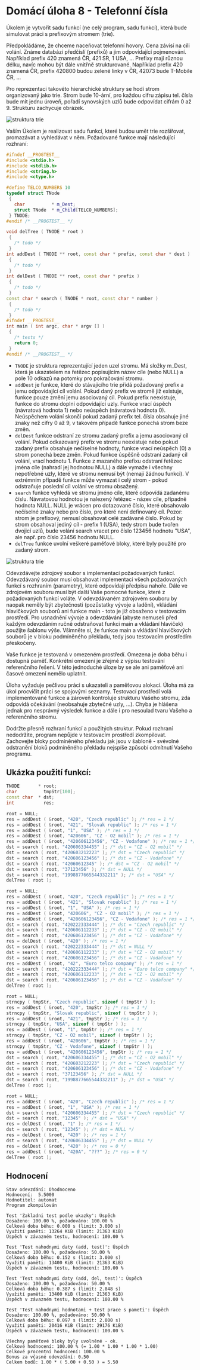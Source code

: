 # Domácí úloha 8 - Telefonní čísla 

Úkolem je vytvořit sadu funkcí (ne celý program, sadu funkcí), která bude simulovat práci s prefixovým stromem (trie).

Předpokládáme, že chceme naceňovat telefonní hovory. Cena závisí na cíli volání. Známe databázi předčíslí (prefixů) a jim odpovídající pojmenování. Například prefix 420 znamená ČR, 421 SR, 1 USA, ... Prefixy mají různou délku, navíc mohou být dále vnitřně strukturované. Například prefix 420 znamená ČR, prefix 420800 budou zelené linky v ČR, 42073 bude T-Mobile ČR, ...

Pro reprezentaci takovéto hierarchické struktury se hodí strom organizovaný jako trie. Strom bude 10-ární, pro každou cifru zápisu tel. čísla bude mít jednu úroveň, pořadí synovských uzlů bude odpovídat cifrám 0 až 9. Strukturu zachycuje obrázek.

![struktura trie](https://github.com/melkamar/bi-pa1/tree/master/homeworks/8/trie1.PNG "Struktura trie")

Vaším Úkolem je realizovat sadu funkcí, které budou umět trie rozšiřovat, promazávat a vyhledávat v něm. Požadované funkce mají následující rozhraní:

```c++
#ifndef __PROGTEST__
#include <stdio.h>
#include <stdlib.h>
#include <string.h>
#include <ctype.h>

#define TELCO_NUMBERS 10
typedef struct TNode
 {
   char          * m_Dest;
   struct TNode  * m_Child[TELCO_NUMBERS];
 } TNODE;
#endif /* __PROGTEST__ */

void delTree ( TNODE * root )
 {
   /* todo */
 }
int addDest ( TNODE ** root, const char * prefix, const char * dest )
 {
   /* todo */
 }
int delDest ( TNODE ** root, const char * prefix )
 {
   /* todo */
 }
const char * search ( TNODE * root, const char * number )
 {
   /* todo */
 }
#ifndef __PROGTEST__
int main ( int argc, char * argv [] )
 {
   /* tests */
   return 0;
 }
#endif /* __PROGTEST__ */
```

- ```TNODE```
je struktura reprezentující jeden uzel stromu. Má složky m_Dest, která je ukazatelem na řetězec popisujícím název cíle (nebo NULL) a pole 10 odkazů na potomky pro pokračování stromu.
- ```addDest```
je funkce, které do stávajícího trie přidá požadovaný prefix a jemu odpovídající cíl volání. Pokud daný prefix ve stromě již existuje, funkce pouze změní jemu asociovaný cíl. Pokud prefix neexistuje, funkce do stromu doplní odpovídající uzly. Funkce vrací úspěch (návratová hodnota 1) nebo neúspěch (návratová hodnota 0). Neúspěchem volání skončí pokud zadaný prefix tel. čísla obsahuje jiné znaky než cifry 0 až 9, v takovém případě funkce ponechá strom beze změn.
- ```delDest```
funkce odstraní ze stromu zadaný prefix a jemu asociovaný cíl volání. Pokud odkazovaný prefix ve stromu neexistuje nebo pokud zadaný prefix obsahuje nečíselné hodnoty, funkce vrací neúspěch (0) a strom ponechá beze změn. Pokud funkce úspěšně odstraní zadaný cíl volání, vrací hodnotu 1. Funkce z mazaného prefixu odstraní řetězec jména cíle (nahradí jej hodnotou NULL) a dále vymaže i všechny nepotřebné uzly, které ve stromu nemusí být (nemají žádnou funkci). V extrémním případě funkce může vymazat i celý strom - pokud odstraňuje poslední cíl volání ve stromu obsažený.
- ```search```
funkce vyhledá ve stromu jméno cíle, které odpovídá zadanému číslu. Návratovou hodnotou je nalezený řetězec - název cíle, případně hodnota NULL. NULL je vrácen pro dotazované číslo, které obsahovalo nečíselné znaky nebo pro číslo, pro které není definovaný cíl. Pozor: strom je prefixový, nemusí obsahovat celé zadávané číslo. Pokud by strom obsahoval jediný cíl - prefix 1 (USA), tedy strom bude tvořen dvojicí uzlů, bude volání search vracet pro číslo 123456 hodnotu "USA", ale např. pro číslo 23456 hodnotu NULL.
- ```delTree```
funkce uvolní veškeré paměťové bloky, které byly použité pro zadaný strom.

![struktura trie](https://github.com/melkamar/bi-pa1/tree/master/homeworks/8/trie2.PNG "Struktura trie")

Odevzdávejte zdrojový soubor s implementací požadovaných funkcí. Odevzdávaný soubor musí obsahovat implementaci všech požadovaných funkcí s rozhraním (parametry), které odpovídají předpisu nahoře. Dále ve zdrojovém souboru musí být další Vaše pomocné funkce, které z požadovaných funkcí voláte. V odevzdávaném zdrojovém souboru by naopak neměly být zbytečnosti (pozůstatky vývoje a ladění), vkládání hlavičkových souborů ani funkce main - toto je již obsaženo v testovacím prostředí. Pro usnadnění vývoje a odevzdávání (abyste nemuseli před každým odevzdáním ručně odstraňovat funkci main a vkládání hlaviček) použijte šablonu výše. Všimněte si, že funkce main a vkládání hlavičkových souborů je v bloku podmíněného překladu, tedy jsou testovacím prostředím přeskočeny.

Vaše funkce je testovaná v omezeném prostředí. Omezena je doba běhu i dostupná paměť. Konkrétní omezení je zřejmé z výpisu testování referenčního řešení. V této jednoduché úloze by se ale ani paměťové ani časové omezení nemělo uplatnit.

Úloha vyžaduje pečlivou práci s ukazateli a paměťovou alokací. Úloha má za úkol procvičit práci se spojovými seznamy. Testovací prostředí volá implementované funkce a zároveň kontroluje strukturu Vašeho stromu, zda odpovídá očekávání (neobsahuje zbytečné uzly, ...). Chyba je hlášena jednak pro nesprávný výsledek funkce a dále i pro nesoulad tvaru Vašeho a referenčního stromu.

Dodržte přesně rozhraní funkcí a použitých struktur. Pokud rozhraní nedodržíte, program nepůjde v testovacím prostředí zkompilovat. Zachovejte bloky podmíněného překladu jak jsou v šabloně - svévolné odstranění bloků podmíněného překladu nejspíše způsobí odmítnutí Vašeho programu.

## Ukázka použití funkcí:

```c++
TNODE       * root;
char          tmpStr[100];
const char  * dst;
int           res;

root = NULL;
res = addDest ( &root, "420", "Czech republic" ); /* res = 1 */
res = addDest ( &root, "421", "Slovak republic" ); /* res = 1 */
res = addDest ( &root, "1", "USA" ); /* res = 1 */
res = addDest ( &root, "420606", "CZ - O2 mobil" ); /* res = 1 */
res = addDest ( &root, "420606123456", "CZ - Vodafone" ); /* res = 1 */
dst = search ( root, "420606334455" ); /* dst = "CZ - O2 mobil" */
dst = search ( root, "420603212223" ); /* dst = "Czech republic" */
dst = search ( root, "420606123456" ); /* dst = "CZ - Vodafone" */
dst = search ( root, "42060612345" ); /* dst = "CZ - O2 mobil" */
dst = search ( root, "37123456" ); /* dst = NULL */
dst = search ( root, "1998877665544332211" ); /* dst = "USA" */
delTree ( root );

root = NULL;
res = addDest ( &root, "420", "Czech republic" ); /* res = 1 */
res = addDest ( &root, "421", "Slovak republic" ); /* res = 1 */
res = addDest ( &root, "1", "USA" ); /* res = 1 */
res = addDest ( &root, "420606", "CZ - O2 mobil" ); /* res = 1 */
res = addDest ( &root, "420606123456", "CZ - Vodafone" ); /* res = 1 */
dst = search ( root, "420222333444" ); /* dst = "Czech republic" */
dst = search ( root, "420606112233" ); /* dst = "CZ - O2 mobil" */
dst = search ( root, "420606123456" ); /* dst = "CZ - Vodafone" */
res = delDest ( &root, "420" ); /* res = 1 */
dst = search ( root, "420222333444" ); /* dst = NULL */
dst = search ( root, "420606112233" ); /* dst = "CZ - O2 mobil" */
dst = search ( root, "420606123456" ); /* dst = "CZ - Vodafone" */
res = addDest ( &root, "42", "Euro telco company" ); /* res = 1 */
dst = search ( root, "420222333444" ); /* dst = "Euro telco company" */
dst = search ( root, "420606112233" ); /* dst = "CZ - O2 mobil" */
dst = search ( root, "420606123456" ); /* dst = "CZ - Vodafone" */
delTree ( root );

root = NULL;
strncpy ( tmpStr, "Czech republic", sizeof ( tmpStr ) );
res = addDest ( &root, "420", tmpStr ); /* res = 1 */
strncpy ( tmpStr, "Slovak republic", sizeof ( tmpStr ) );
res = addDest ( &root, "421", tmpStr ); /* res = 1 */
strncpy ( tmpStr, "USA", sizeof ( tmpStr ) );
res = addDest ( &root, "1", tmpStr ); /* res = 1 */
strncpy ( tmpStr, "CZ - O2 mobil", sizeof ( tmpStr ) );
res = addDest ( &root, "420606", tmpStr ); /* res = 1 */
strncpy ( tmpStr, "CZ - Vodafone", sizeof ( tmpStr ) );
res = addDest ( &root, "420606123456", tmpStr ); /* res = 1 */
dst = search ( root, "420606334455" ); /* dst = "CZ - O2 mobil" */
dst = search ( root, "420603212223" ); /* dst = "Czech republic" */
dst = search ( root, "420606123456" ); /* dst = "CZ - Vodafone" */
dst = search ( root, "37123456" ); /* dst = NULL */
dst = search ( root, "1998877665544332211" ); /* dst = "USA" */
delTree ( root );

root = NULL;
res = addDest ( &root, "420", "Czech republic" ); /* res = 1 */
res = addDest ( &root, "1", "USA" ); /* res = 1 */
dst = search ( root, "420606334455" ); /* dst = "Czech republic" */
dst = search ( root, "12345" ); /* dst = "USA" */
res = delDest ( &root, "1" ); /* res = 1 */
dst = search ( root, "12345" ); /* dst = NULL */
res = delDest ( &root, "420" ); /* res = 1 */
dst = search ( root, "420606334455" ); /* dst = NULL */
res = delDest ( &root, "420" ); /* res = 0 */
res = addDest ( &root, "420A", "???" ); /* res = 0 */
delTree ( root );
```

## Hodnocení

```
Stav odevzdání:	Ohodnoceno
Hodnocení:	5.5000
Hodnotitel: automat
Program zkompilován

Test 'Zakladni test podle ukazky': Úspěch
Dosaženo: 100.00 %, požadováno: 100.00 %
Celková doba běhu: 0.000 s (limit: 3.000 s)
Využití paměti: 13264 KiB (limit: 21363 KiB)
Úspěch v závazném testu, hodnocení: 100.00 %

Test 'Test nahodnymi daty (add, test)': Úspěch
Dosaženo: 100.00 %, požadováno: 50.00 %
Celková doba běhu: 0.152 s (limit: 3.000 s)
Využití paměti: 13400 KiB (limit: 21363 KiB)
Úspěch v závazném testu, hodnocení: 100.00 %

Test 'Test nahodnymi daty (add, del, test)': Úspěch
Dosaženo: 100.00 %, požadováno: 50.00 %
Celková doba běhu: 0.387 s (limit: 2.848 s)
Využití paměti: 13400 KiB (limit: 21363 KiB)
Úspěch v závazném testu, hodnocení: 100.00 %

Test 'Test nahodnymi hodnotami + test prace s pameti': Úspěch
Dosaženo: 100.00 %, požadováno: 50.00 %
Celková doba běhu: 0.097 s (limit: 2.000 s)
Využití paměti: 20416 KiB (limit: 29176 KiB)
Úspěch v závazném testu, hodnocení: 100.00 %

Všechny paměťové bloky byly uvolněné - ok.
Celkové hodnocení: 100.00 % (= 1.00 * 1.00 * 1.00 * 1.00)
Celkové procentní hodnocení: 100.00 %
Bonus za včasné odevzdání: 0.50
Celkem bodů: 1.00 * ( 5.00 + 0.50 ) = 5.50

```